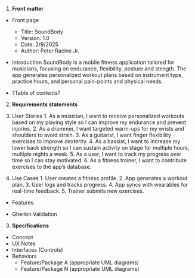 1. **Front matter**
  - Front page
    - Title: SoundBody
    - Version: 1.0
    - Date: 2/9/2025
    - Author: Peter Racine Jr. 
  - Introduction
  SoundBody is a mobile fitness application tailored for musicians, focusing on endurance, flexibility, posture and stength. The app generates personalized workout plans based on instrument type, practice hours, and personal pain-points and physical needs.
  
  - ?Table of contents?
2. **Requirements statements**
  1. User Stories
    1. As a musician, I want to receive personalized workouts based on my playing style so I can improve my endurance and prevent injuries.
    2. As a drummer, I want targeted warm-ups for my wrists and shoulders to avoid strain.
    3. As a guitarist, I want finger flexibility exercises to improve dexterity.
    4. As a bassist, I want to increase my lower back strength so I can sustain activity on stage for multiple hours, multiple nights a week.
    5. As a user, I want to track my progress over time so I can stay motivated.
    6. As a fitness trainer, I want to contribute exercises to the app’s database.

  2. Use Cases 
    1. User creates a fitness profile.
    2. App generates a workout plan.
    3. User logs and tracks progress.
    4. App syncs with wearables for real-time feedback.
    5. Trainer submits new exercises.

  - Features

  - Gherkin Validation

3. **Specifications**
  - Concept
  - UX Notes
  - Interfaces (Controls)
  - Behaviors
    - Feature/Package A (appropriate UML diagrams)
    - Feature/Package N (appropriate UML diagrams)

